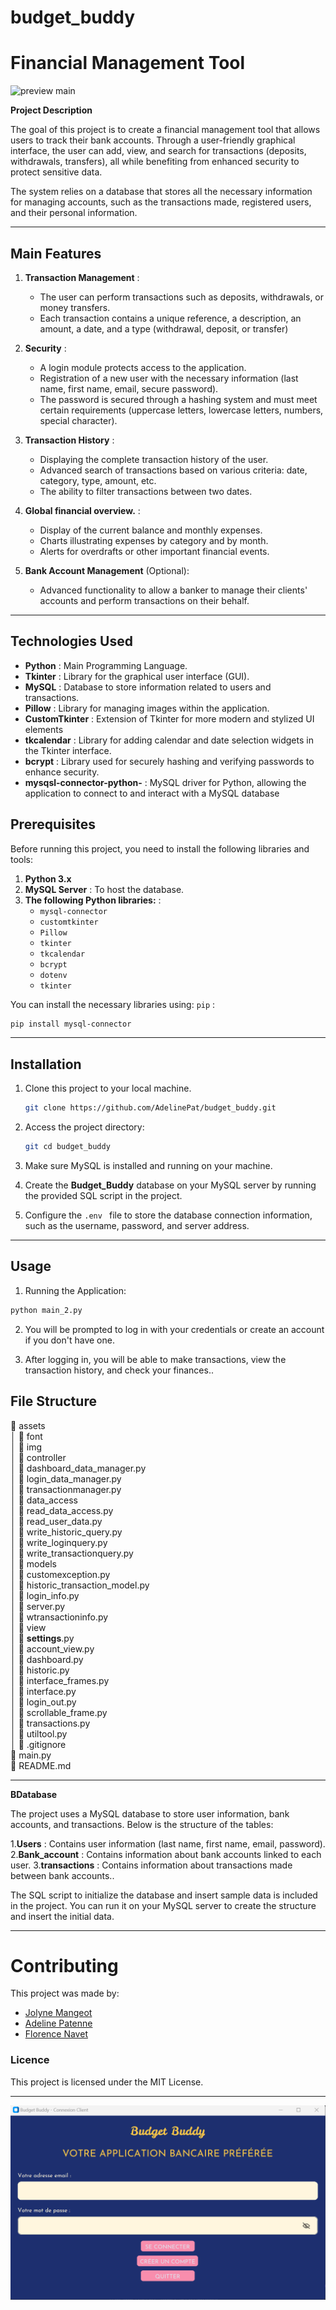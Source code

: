 # budget_buddy

# Financial Management Tool

![preview main](budget_buddy_dashboard.jp)

**Project Description**

The goal of this project is to create a financial management tool that allows users to track their bank accounts. Through a user-friendly graphical interface, the user can add, view, and search for transactions (deposits, withdrawals, transfers), all while benefiting from enhanced security to protect sensitive data.

The system relies on a database that stores all the necessary information for managing accounts, such as the transactions made, registered users, and their personal information.

---

## Main Features

1. **Transaction Management** :

   - The user can perform transactions such as deposits, withdrawals, or money transfers.
   - Each transaction contains a unique reference, a description, an amount, a date, and a type (withdrawal, deposit, or transfer)

2. **Security** :

   - A login module protects access to the application.
   - Registration of a new user with the necessary information (last name, first name, email, secure password).
   - The password is secured through a hashing system and must meet certain requirements (uppercase letters, lowercase letters, numbers,  
     special character).

3. **Transaction History** :

   - Displaying the complete transaction history of the user.
   - Advanced search of transactions based on various criteria: date, category, type, amount, etc.
   - The ability to filter transactions between two dates.

4. **Global financial overview.** :

   - Display of the current balance and monthly expenses.
   - Charts illustrating expenses by category and by month.
   - Alerts for overdrafts or other important financial events.

5. **Bank Account Management** (Optional):
   - Advanced functionality to allow a banker to manage their clients' accounts and perform transactions on their behalf.

---

## Technologies Used

- **Python** : Main Programming Language.
- **Tkinter** : Library for the graphical user interface (GUI).
- **MySQL** : Database to store information related to users and transactions.
- **Pillow** : Library for managing images within the application.
- **CustomTkinter** : Extension of Tkinter for more modern and stylized UI elements
- **tkcalendar** : Library for adding calendar and date selection widgets in the Tkinter interface.
- **bcrypt** : Library used for securely hashing and verifying passwords to enhance security.
- **mysqsl-connector-python-** : MySQL driver for Python, allowing the application to connect to and interact with a MySQL database

## Prerequisites

Before running this project, you need to install the following libraries and tools:

1. **Python 3.x**
2. **MySQL Server** : To host the database.
3. **The following Python libraries:** :
   - `mysql-connector`
   - `customtkinter`
   - `Pillow`
   - `tkinter`
   - `tkcalendar`
   - `bcrypt`
   - `dotenv`
   - `tkinter`

You can install the necessary libraries using: `pip` :

```bash
pip install mysql-connector
```

---

## Installation

1.  Clone this project to your local machine.
    ```bash
    git clone https://github.com/AdelinePat/budget_buddy.git
    ```
2.  Access the project directory:

    ```bash
    git cd budget_buddy
    ```

3.  Make sure MySQL is installed and running on your machine.

4.  Create the **Budget_Buddy** database on your MySQL server by running the provided SQL script in the project.

5.  Configure the `.env ` file to store the database connection information, such as the username, password, and server address.

---

## Usage

1.  Running the Application:

```bash
python main_2.py
```

2.  You will be prompted to log in with your credentials or create an account if you don't have one.

3.  After logging in, you will be able to make transactions, view the transaction history, and check your finances..

## File Structure

📂 assets  
│ 📂 font  
│ 📂 img  
│
📂 controller  
│ 📄 dashboard_data_manager.py  
│ 📄 login_data_manager.py  
│ 📄 transactionmanager.py  
│
📂 data_access  
│ 📄 read_data_access.py  
│ 📄 read_user_data.py  
│ 📄 write_historic_query.py  
│ 📄 write_loginquery.py  
│ 📄 write_transactionquery.py  
│
📂 models  
│ 📄 customexception.py  
│ 📄 historic_transaction_model.py  
│ 📄 login_info.py  
│ 📄 server.py  
│ 📄 wtransactioninfo.py  
│
📂 view  
│ 📄 **settings**.py  
│ 📄 account_view.py  
│ 📄 dashboard.py  
│ 📄 historic.py  
│ 📄 interface_frames.py  
│ 📄 interface.py  
│ 📄 login_out.py  
│ 📄 scrollable_frame.py  
│ 📄 transactions.py  
│ 📄 utiltool.py  
│
📄 .gitignore  
📄 main.py  
📄 README.md

---

**BDatabase**

The project uses a MySQL database to store user information, bank accounts, and transactions. Below is the structure of the tables:

1.**Users** : Contains user information (last name, first name, email, password). 2.**Bank_account** : Contains information about bank accounts linked to each user. 3.**transactions** : Contains information about transactions made between bank accounts..

The SQL script to initialize the database and insert sample data is included in the project. You can run it on your MySQL server to create the structure and insert the initial data.

---

# Contributing

This project was made by:

- [Jolyne Mangeot](https://github.com/jolyne-mangeot)
- [Adeline Patenne](https://github.com/AdelinePat/)
- [Florence Navet](https://github.com/florence-navet)

### Licence

This project is licensed under the MIT License.

---

![preview main](budget_buddy.png)

